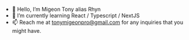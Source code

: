 - 👋 Hello, I’m Migeon Tony alias Rhyn
- 🌱 I’m currently learning React / Typescript / NextJS
- 📫 Reach me at tonymigeonpro@gmail.com for any inquiries that you might have.

<!---
Rhyyn/Rhyyn is a ✨ special ✨ repository because its `README.md` (this file) appears on your GitHub profile.
You can click the Preview link to take a look at your changes.
--->
